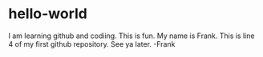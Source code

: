 # hello-world

I am learning github and codiing. This is fun. My name is Frank. 
This is line 4 of my first github repository. 
See ya later. -Frank
